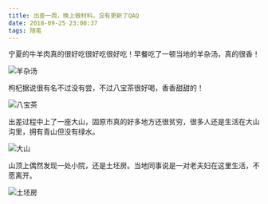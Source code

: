 ```yaml
---
title: 出差一周，晚上做材料，没有更新了QAQ
date: 2018-09-25 23:00:37
tags: 随笔
---
```


宁夏的牛羊肉真的很好吃很好吃很好吃！早餐吃了一顿当地的羊杂汤，真的很香！

![羊杂汤](https://upload-images.jianshu.io/upload_images/2244949-b5b184e562bfdf60.png?imageMogr2/auto-orient/strip%7CimageView2/2/w/1240)

枸杞据说很有名不过没有尝，不过八宝茶很好喝，香香甜甜的！

![八宝茶](https://upload-images.jianshu.io/upload_images/2244949-fde19287e091f290.png?imageMogr2/auto-orient/strip%7CimageView2/2/w/1240)

出差过程中上了一座大山，固原市真的好多地方还很贫穷，很多人还是生活在大山沟里，拥有青山但没有绿水。

![大山](https://upload-images.jianshu.io/upload_images/2244949-c1e1639ded306c54.png?imageMogr2/auto-orient/strip%7CimageView2/2/w/1240)

山顶上偶然发现一处小院，还是土坯房。当地同事说是一对老夫妇在这里生活，不愿离开。

![土坯房](https://upload-images.jianshu.io/upload_images/2244949-67065646f415266b.png?imageMogr2/auto-orient/strip%7CimageView2/2/w/1240)